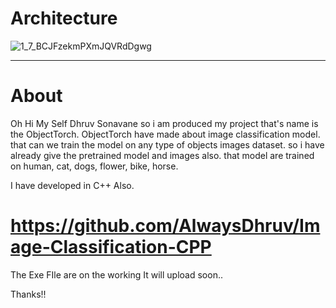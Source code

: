 Architecture
=========
![1_7_BCJFzekmPXmJQVRdDgwg](https://github.com/user-attachments/assets/f9ac7351-7472-4ea7-89ae-ab69868457a7)
*************
About
=========
Oh Hi My Self Dhruv Sonavane so i am produced my project that's name is the ObjectTorch. ObjectTorch have made about image classification model. that can we train the model on any type of objects images dataset. so i have already give the pretrained model and images also. that model are trained on human, cat, dogs, flower, bike, horse.

I have developed in C++ Also.

https://github.com/AlwaysDhruv/Image-Classification-CPP
=========
The Exe FIle are on the working It will upload soon..

Thanks!!
